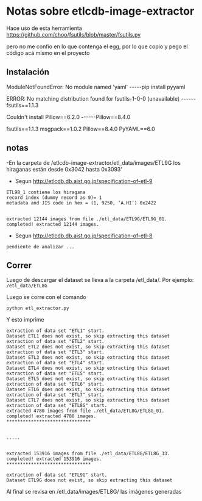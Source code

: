 # Notas sobre etlcdb-image-extractor

Hace uso de esta herramienta https://github.com/choo/fsutils/blob/master/fsutils.py

pero no me confío en lo que contenga el egg, por lo que copio y pego el código acá mismo en el proyecto


## Instalación
ModuleNotFoundError: No module named 'yaml'
-----pip install pyyaml

ERROR: No matching distribution found for fsutils-1-0-0 (unavailable)
------fsutils==1.1.3

Couldn't install Pillow==6.2.0
------Pillow==8.4.0



fsutils==1.1.3
msgpack==1.0.2
Pillow==8.4.0
PyYAML==6.0


## notas

-En la carpeta de /etlcdb-image-extractor/etl_data/images/ETL9G los hiraganas están desde 0x3042 hasta 0x3093'

- Segun http://etlcdb.db.aist.go.jp/specification-of-etl-9

```
ETL9B_1 contiene los hiragana
record index (dummy record as 0)= 1
metadata and JIS code in hex = (1, 9250, ‘A.HI’) 0x2422


extracted 12144 images from file ./etl_data/ETL9G/ETL9G_01.
completed! extracted 12144 images.
```


- Segun http://etlcdb.db.aist.go.jp/specification-of-etl-8


```
pendiente de analizar ...
```


## Correr


Luego de descargar el dataset se lleva a la carpeta /etl_data/. Por ejemplo: `/etl_data/ETL8G`

Luego se corre con el comando
```
python etl_extractor.py
```

Y esto imprime
```
extraction of data set "ETL1" start.
Dataset ETL1 does not exist, so skip extracting this dataset
extraction of data set "ETL2" start.
Dataset ETL2 does not exist, so skip extracting this dataset
extraction of data set "ETL3" start.
Dataset ETL3 does not exist, so skip extracting this dataset
extraction of data set "ETL4" start.
Dataset ETL4 does not exist, so skip extracting this dataset
extraction of data set "ETL5" start.
Dataset ETL5 does not exist, so skip extracting this dataset
extraction of data set "ETL6" start.
Dataset ETL6 does not exist, so skip extracting this dataset
extraction of data set "ETL7" start.
Dataset ETL7 does not exist, so skip extracting this dataset
extraction of data set "ETL8G" start.
extracted 4780 images from file ./etl_data/ETL8G/ETL8G_01.
completed! extracted 4780 images.
******************************* 


.....


extracted 153916 images from file ./etl_data/ETL8G/ETL8G_33.
completed! extracted 153916 images.
******************************* 

extraction of data set "ETL9G" start.
Dataset ETL9G does not exist, so skip extracting this dataset
```

Al final se revisa en /etl_data/images/ETL8G/ las imágenes generadas



